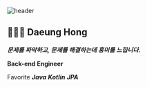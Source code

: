 
![header](https://capsule-render.vercel.app/api?type=waving&color=gradient&height=160&section=header&text=Jay&fontSize=70)


## 👨🏻‍💻  Daeung Hong 
***문제를 파악하고, 문제를 해결하는데 흥미를 느낍니다.***

**Back-end Engineer**

Favorite
***Java***
***Kotlin***
***JPA***



<!-- 
<h3 align="center">🛠 Tech Stack 🛠</h3>

<p align="center"> Techs that I've used at least once </p>

<p align="center">
  <img src="https://img.shields.io/badge/Python-3766AB?style=flat-square&logo=Python&logoColor=white"/></a>&nbsp 
  <img src="https://img.shields.io/badge/Java-007396?style=flat-square&logo=Java&logoColor=white"/></a>&nbsp     
  <br>
  <img src="https://img.shields.io/badge/SpringBoot-6DB33F?style=flat-square&logo=Spring&logoColor=white"/></a>&nbsp   
  <img src="https://img.shields.io/badge/Mysql-E6B91E?style=flat-square&logo=MySql&logoColor=white"/></a>&nbsp 
  <img src="https://img.shields.io/badge/aws-333664?style=flat-square&logo=amazon-aws&logoColor=white"/></a>&nbsp 
  
</p> -->


